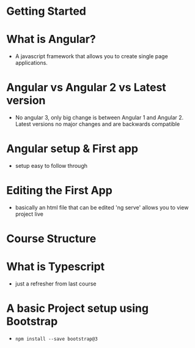 # Getting Started
  # What is Angular?
  - A javascript framework that allows you to create single page applications.
  
  # Angular vs Angular 2 vs Latest version
  - No angular 3, only big change is between Angular 1 and Angular 2. Latest versions no major changes and are backwards compatible

  # Angular setup & First app
  - setup easy to follow through

  # Editing the First App
  - basically an html file that can be edited
    'ng serve' allows you to view project live
  # Course Structure
  # What is Typescript
  - just a refresher from last course
  # A basic Project setup using Bootstrap
  - `npm install --save bootstrap@3`
  # 